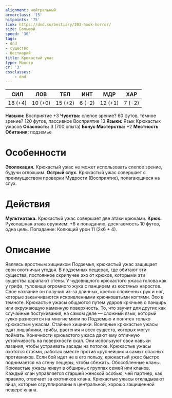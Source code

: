 ```yaml
---
alignment: нейтральный
armorclass: '15'
hitpoints: '75'
link: https://dnd.su/bestiary/203-hook-horror/
size: Большой
speed: '30'
tags:
- dnd
- существо
- бестиарий
title: Крюкастый ужас
type: Монстр
cr: '3'
cssclasses:
    - dnd
---
```



| СИЛ | ЛОВ | ТЕЛ | ИНТ | МДР | ХАР |
|---|---|---|---|---|---|
| 18 (+4) | 10 (+0) | 15 (+2) | 6 (-2) | 12 (+1) | 7 (-2) |
**Навыки:** Восприятие +3
**Чувства:** слепое зрение? 60 футов, тёмное зрение? 120 футов, пассивное Восприятие 13
**Языки:** Язык Крюкастых ужасов
**Опасность:** 3 (700 опыта)
**Бонус Мастерства:** +2
**Местность Обитания:** подземье


# Особенности
**Эхолокация.** Крюкастый ужас не может использовать слепое зрение, будучи оглохшим.
**Острый слух.** Крюкастый ужас совершает с преимуществом проверки Мудрости (Восприятие), полагающиеся на слух.


# Действия
**Мультиатака.** Крюкастый ужас совершает две атаки крюками.
**Крюк.** Рукопашная атака оружием: +6 к попаданию, досягаемость 10 футов, одна цель. Попадание: Колющий урон 11 (2к6 + 4).


# Описание
Являясь яростным хищником Подземья, крюкастый ужас защищает свои охотничьи угодья. В подземных пещерах, где обитают эти существа, постоянное скрипучее эхо от крюков, которыми эти существа царапают стены. У чудовищного крюкастого ужаса голова как у грифа, туловище огромного жука с панцирем из костяных наростов. Свое название он получил из-за длинных, крепко сложенных рук и ног, которые заканчиваются искривленными крючковатыми когтями. Эхо в темноте. Крюкастые ужасы общаются путем ударов крючьев о панцирь или окружающую каменную поверхность. То, что звучит для других как случайные постукивания, на самом деле — сложный язык, который гулко разносится на многие мили по Подземью и понятен только крюкастым ужасам. Стайные хищники. Всеядные крюкастые ужасы едят лишайники, грибы, растения и всех существ, которых могут поймать. Конечности крюкастого ужаса дают ему отличную устойчивость на поверхности скал. Они используют свои навыки лазания, чтобы устраивать засады на потолке. Крюкастые ужасы охотятся стаями, работая вместе против крупнейших и самых опасных противников. Если бой идет не в его пользу, крюкастый ужас быстро поднимается на стену пещеры, чтобы сбежать. Обособленные кланы. Крюкастые ужасы живут в обширных группах семей или кланов. Каждый клан управляется старшей женской особью, чей партнер, как правило, отвечает за охотников клана. Крюкастые ужасы откладывают яйца, которые сгруппированы в центральной, хорошо защищенной пещере клана.